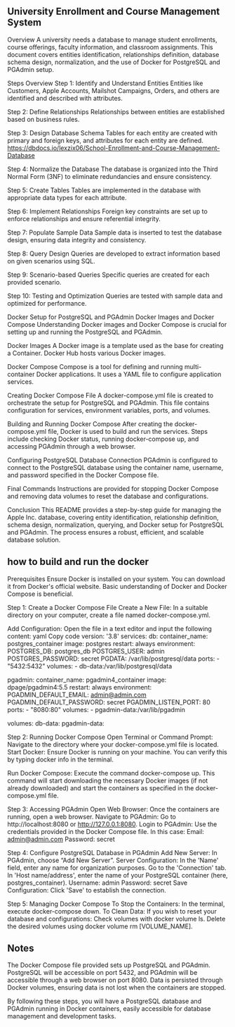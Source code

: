 ## University Enrollment and Course Management System ##

Overview
A university needs a database to manage student enrollments, course offerings, faculty information, and classroom assignments.
This document covers entities identification, relationships definition, database schema design, normalization, and the use of Docker for PostgreSQL and PGAdmin setup.

Steps Overview
Step 1: Identify and Understand Entities
Entities like Customers, Apple Accounts, Mailshot Campaigns, Orders, and others are identified and described with attributes.

Step 2: Define Relationships
Relationships between entities are established based on business rules.

Step 3: Design Database Schema
Tables for each entity are created with primary and foreign keys, and attributes for each entity are defined. https://dbdocs.io/lexzix06/School-Enrollment-and-Course-Management-Database

Step 4: Normalize the Database
The database is organized into the Third Normal Form (3NF) to eliminate redundancies and ensure consistency.

Step 5: Create Tables
Tables are implemented in the database with appropriate data types for each attribute.

Step 6: Implement Relationships
Foreign key constraints are set up to enforce relationships and ensure referential integrity.

Step 7: Populate Sample Data
Sample data is inserted to test the database design, ensuring data integrity and consistency.

Step 8: Query Design
Queries are developed to extract information based on given scenarios using SQL.

Step 9: Scenario-based Queries
Specific queries are created for each provided scenario.

Step 10: Testing and Optimization
Queries are tested with sample data and optimized for performance.

Docker Setup for PostgreSQL and PGAdmin
Docker Images and Docker Compose
Understanding Docker images and Docker Compose is crucial for setting up and running the PostgreSQL and PGAdmin.

Docker Images
A Docker image is a template used as the base for creating a Container. Docker Hub hosts various Docker images.

Docker Compose
Compose is a tool for defining and running multi-container Docker applications. It uses a YAML file to configure application services.

Creating Docker Compose File
A docker-compose.yml file is created to orchestrate the setup for PostgreSQL and PGAdmin. This file contains configuration for services, environment variables, ports, and volumes.

Building and Running Docker Compose
After creating the docker-compose.yml file, Docker is used to build and run the services. Steps include checking Docker status, running docker-compose up, and accessing PGAdmin through a web browser.

Configuring PostgreSQL Database Connection
PGAdmin is configured to connect to the PostgreSQL database using the container name, username, and password specified in the Docker Compose file.

Final Commands
Instructions are provided for stopping Docker Compose and removing data volumes to reset the database and configurations.

Conclusion
This README provides a step-by-step guide for managing the Apple Inc. database, covering entity identification, relationship definition, schema design, normalization, querying, and Docker setup for PostgreSQL and PGAdmin. The process ensures a robust, efficient, and scalable database solution.


## how to build and run the docker ## 

Prerequisites
Ensure Docker is installed on your system. You can download it from Docker's official website.
Basic understanding of Docker and Docker Compose is beneficial.

Step 1: Create a Docker Compose File
Create a New File: In a suitable directory on your computer, create a file named docker-compose.yml.

Add Configuration: Open the file in a text editor and input the following content:
yaml
Copy code
version: '3.8'
services:
  db:
    container_name: postgres_container
    image: postgres
    restart: always
    environment:
      POSTGRES_DB: postgres_db
      POSTGRES_USER: admin
      POSTGRES_PASSWORD: secret
      PGDATA: /var/lib/postgresql/data
    ports:
      - "5432:5432"
    volumes:
      - db-data:/var/lib/postgresql/data

  pgadmin:
    container_name: pgadmin4_container
    image: dpage/pgadmin4:5.5
    restart: always
    environment:
      PGADMIN_DEFAULT_EMAIL: admin@admin.com
      PGADMIN_DEFAULT_PASSWORD: secret
      PGADMIN_LISTEN_PORT: 80
    ports:
      - "8080:80"
    volumes:
      - pgadmin-data:/var/lib/pgadmin

volumes:
  db-data:
  pgadmin-data:

Step 2: Running Docker Compose
Open Terminal or Command Prompt: Navigate to the directory where your docker-compose.yml file is located.
Start Docker: Ensure Docker is running on your machine. You can verify this by typing docker info in the terminal.

Run Docker Compose: Execute the command docker-compose up. This command will start downloading the necessary Docker images (if not already downloaded) and start the containers as specified in the docker-compose.yml file.

Step 3: Accessing PGAdmin
Open Web Browser: Once the containers are running, open a web browser.
Navigate to PGAdmin: Go to http://localhost:8080 or http://127.0.0.1:8080.
Login to PGAdmin: Use the credentials provided in the Docker Compose file. In this case:
Email: admin@admin.com
Password: secret

Step 4: Configure PostgreSQL Database in PGAdmin
Add New Server: In PGAdmin, choose “Add New Server”.
Server Configuration:
In the 'Name' field, enter any name for organization purposes.
Go to the 'Connection' tab.
In 'Host name/address', enter the name of your PostgreSQL container (here, postgres_container).
Username: admin
Password: secret
Save Configuration: Click 'Save' to establish the connection.

Step 5: Managing Docker Compose
To Stop the Containers: In the terminal, execute docker-compose down.
To Clean Data: If you wish to reset your database and configurations:
Check volumes with docker volume ls.
Delete the desired volumes using docker volume rm [VOLUME_NAME].

## Notes
The Docker Compose file provided sets up PostgreSQL and PGAdmin. PostgreSQL will be accessible on port 5432, and PGAdmin will be accessible through a web browser on port 8080.
Data is persisted through Docker volumes, ensuring data is not lost when the containers are stopped.

By following these steps, you will have a PostgreSQL database and PGAdmin running in Docker containers, easily accessible for database management and development tasks.